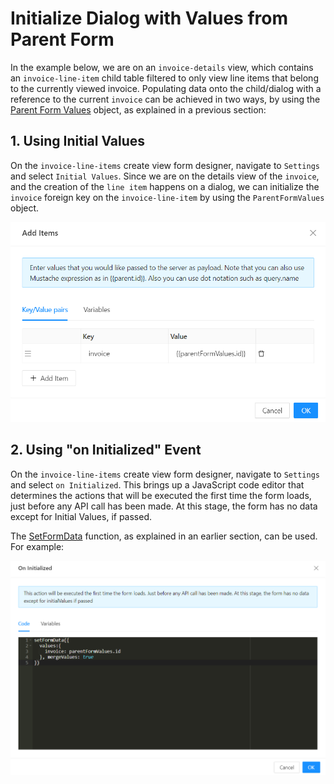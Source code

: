 # Initialize Dialog with Values from Parent Form

In the example below, we are on an `invoice-details` view, which contains an `invoice-line-item` child table filtered to only view line items that belong to the currently viewed invoice. Populating data onto the child/dialog with a reference to the current `invoice` can be achieved in two ways, by using the [Parent Form Values](/docs/front-end-basics/configured-views/client-side-scripting/shesha-objects/parent-form-values) object, as explained in a previous section:

## 1. Using Initial Values

On the `invoice-line-items` create view form designer, navigate to `Settings` and select `Initial Values`. Since we are on the details view of the `invoice`, and the creation of the `line item` happens on a dialog, we can initialize the `invoice` foreign key on the `invoice-line-item` by using the `ParentFormValues` object.

![Initial Values](./images/initializeDialog1.png)

## 2. Using "on Initialized" Event

On the `invoice-line-items` create view form designer, navigate to `Settings` and select `on Initialized`. This brings up a JavaScript code editor that determines the actions that will be executed the first time the form loads, just before any API call has been made. At this stage, the form has no data except for Initial Values, if passed.

The [SetFormData](/docs/front-end-basics/configured-views/client-side-scripting/set-form-data) function, as explained in an earlier section, can be used. For example:

![Initial Values](./images/initializeDialog2.png)
